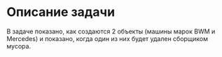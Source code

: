 # Описание задачи

В задаче показано, как создаются 2 объекты (машины марок BWM и Mercedes) и показано, когда один из них будет удален сборщиком мусора.